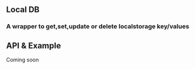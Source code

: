 ## Local DB
		
### A wrapper to get,set,update or delete localstorage key/values 

## API & Example

Coming soon
 
